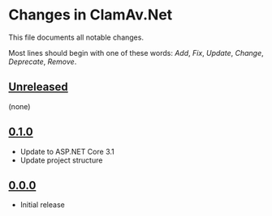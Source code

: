 # Changes in ClamAv.Net
This file documents all notable changes.

Most lines should begin with one of these words:
*Add*, *Fix*, *Update*, *Change*, *Deprecate*, *Remove*.

## [Unreleased](https://github.com/ogsys/OGpro.Data/compare/release/0.1.0...HEAD)
(none)

## [0.1.0](https://github.com/ogsys/OGpro.Data/compare/release/0.0.0...release/0.1.0)
- Update to ASP.NET Core 3.1
- Update project structure

## [0.0.0](https://github.com/ogsys/OGpro.Data/tree/v0.0.0)
- Initial release
